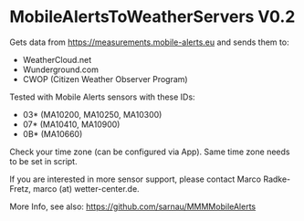 # MobileAlertsToWeatherServers V0.2

Gets data from https://measurements.mobile-alerts.eu
and sends them to:
  - WeatherCloud.net
  - Wunderground.com
  - CWOP (Citizen Weather Observer Program)
 
Tested with Mobile Alerts sensors with these IDs:
  - 03* (MA10200, MA10250, MA10300) 
  - 07* (MA10410, MA10900) 
  - 0B* (MA10660)

Check your time zone (can be configured via App).
Same time zone needs to be set in script.

If you are interested in more sensor support, 
please contact Marco Radke-Fretz, 
marco (at) wetter-center.de.

More Info, see also: https://github.com/sarnau/MMMMobileAlerts

